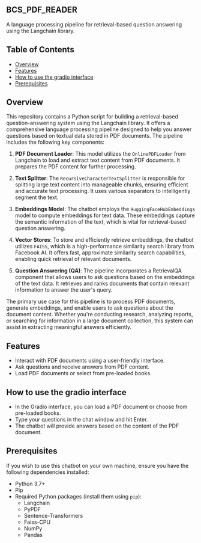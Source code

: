 ## BCS_PDF_READER
A language processing pipeline for retrieval-based question answering using the Langchain library.

## Table of Contents

- [Overview](#overview)
- [Features](#features)
- [How to use the gradio interface](#howtousethegradiointerface)
- [Prerequisites](#prerequisites)

## Overview

This repository contains a Python script for building a retrieval-based question-answering system using the Langchain library. It offers a comprehensive language processing pipeline designed to help you answer questions based on textual data stored in PDF documents. The pipeline includes the following key components:

1. **PDF Document Loader**: This model utilizes the `OnlinePDFLoader` from Langchain to load and extract text content from PDF documents. It prepares the PDF content for further processing.

2. **Text Splitter**: The `RecursiveCharacterTextSplitter` is responsible for splitting large text content into manageable chunks, ensuring efficient and accurate text processing. It uses various separators to intelligently segment the text.

3. **Embeddings Model**: The chatbot employs the `HuggingFaceHubEmbeddings` model to compute embeddings for text data. These embeddings capture the semantic information of the text, which is vital for retrieval-based question answering.

4. **Vector Stores**: To store and efficiently retrieve embeddings, the chatbot utilizes `FAISS`, which is a high-performance similarity search library from Facebook AI. It offers fast, approximate similarity search capabilities, enabling quick retrieval of relevant documents.

5. **Question Answering (QA)**: The pipeline incorporates a RetrievalQA component that allows users to ask questions based on the embeddings of the text data. It retrieves and ranks documents that contain relevant information to answer the user's query.

The primary use case for this pipeline is to process PDF documents, generate embeddings, and enable users to ask questions about the document content. Whether you're conducting research, analyzing reports, or searching for information in a large document collection, this system can assist in extracting meaningful answers efficiently.

## Features
- Interact with PDF documents using a user-friendly interface.
- Ask questions and receive answers from PDF content.
- Load PDF documents or select from pre-loaded books.

## How to use the gradio interface
- In the Gradio interface, you can load a PDF document or choose from pre-loaded books. 
- Type your questions in the chat window and hit Enter.
- The chatbot will provide answers based on the content of the PDF document.
  
## Prerequisites

If you wish to use this chatbot on your own machine, ensure you have the following dependencies installed:

- Python 3.7+
- Pip
- Required Python packages (install them using `pip`):
  - Langchain
  - PyPDF
  - Sentence-Transformers
  - Faiss-CPU
  - NumPy
  - Pandas
